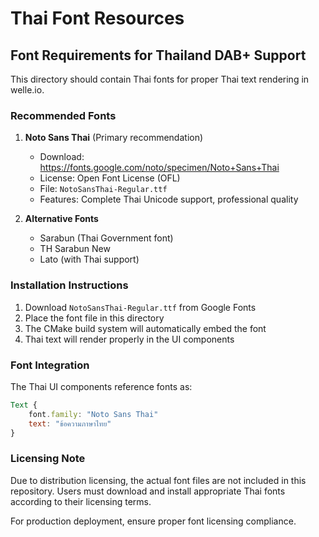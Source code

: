# Thai Font Resources

## Font Requirements for Thailand DAB+ Support

This directory should contain Thai fonts for proper Thai text rendering in welle.io.

### Recommended Fonts

1. **Noto Sans Thai** (Primary recommendation)
   - Download: https://fonts.google.com/noto/specimen/Noto+Sans+Thai
   - License: Open Font License (OFL)
   - File: `NotoSansThai-Regular.ttf`
   - Features: Complete Thai Unicode support, professional quality

2. **Alternative Fonts**
   - Sarabun (Thai Government font)
   - TH Sarabun New
   - Lato (with Thai support)

### Installation Instructions

1. Download `NotoSansThai-Regular.ttf` from Google Fonts
2. Place the font file in this directory
3. The CMake build system will automatically embed the font
4. Thai text will render properly in the UI components

### Font Integration

The Thai UI components reference fonts as:
```qml
Text {
    font.family: "Noto Sans Thai"
    text: "ข้อความภาษาไทย"
}
```

### Licensing Note

Due to distribution licensing, the actual font files are not included in this repository. Users must download and install appropriate Thai fonts according to their licensing terms.

For production deployment, ensure proper font licensing compliance.
